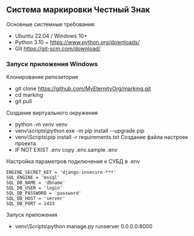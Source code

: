 ## Система маркировки Честный Знак

Основные системные требования:

* Ubuntu 22.04 / Windows 10+
* Python 3.10 + https://www.python.org/downloads/
* Git https://git-scm.com/download/

### Запуск приложения Windows

Клонирование репозитория

* git clone https://github.com/MyEternityOrg/marking.git
* cd marking
* git pull

Создание виртуального окружения
* python -m venv venv
* venv\scripts\python.exe -m pip install --upgrade pip
* venv\Scripts\pip install -r requirements.txt
  Создание файла настроек проекта
* IF NOT EXIST .env copy .env.sample .env

Настройка параметров подключения к СУБД в .env

```
ENGINE_SECRET_KEY = 'django-insecure-***'
SQL_ENGINE = 'mssql'
SQL_DB_NAME = 'dbname'
SQL_DB_USER = 'login'
SQL_DB_PASSWORD = 'password'
SQL_DB_HOST = 'server'
SQL_DB_PORT = 1433 
```

Запуск приложения

* venv\Scripts\python manage.py runserver 0.0.0.0:8000